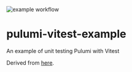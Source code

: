 ![example workflow](https://github.com/H0R5E/pulumi-vitest-example/actions/workflows/main.yml/badge.svg)

# pulumi-vitest-example

An example of unit testing Pulumi with Vitest

Derived from [here](https://www.pulumi.com/blog/testing-pulumi-programs-with-jest/).

